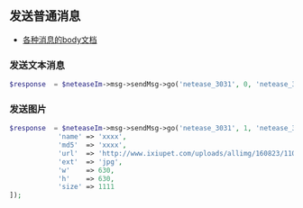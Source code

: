 ## 发送普通消息
- [各种消息的body文档](https://dev.yunxin.163.com/docs/product/IM%E5%8D%B3%E6%97%B6%E9%80%9A%E8%AE%AF/%E6%9C%8D%E5%8A%A1%E7%AB%AFAPI%E6%96%87%E6%A1%A3/%E6%B6%88%E6%81%AF%E5%8A%9F%E8%83%BD?#%E6%B6%88%E6%81%AF%E6%A0%BC%E5%BC%8F%E7%A4%BA%E4%BE%8B)

### 发送文本消息
```php
$response  = $neteaseIm->msg->sendMsg->go('netease_3031', 0, 'netease_3032', 0, ['msg' => 'Hi']);
```

### 发送图片
```php
$response  = $neteaseIm->msg->sendMsg->go('netease_3031', 1, 'netease_3032', 1, [
            'name' => 'xxxx',
            'md5'  => 'xxxx',
            'url'  => 'http://www.ixiupet.com/uploads/allimg/160823/1101221M2-1.jpg?imageView&thumbnail=1680x0&quality=96&stripmeta=0&type=jpg',
            'ext'  => 'jpg',
            'w'    => 630,
            'h'    => 630,
            'size' => 1111
]);
```